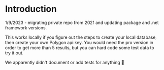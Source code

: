 # Introduction

1/9/2023 - migrating private repo from 2021 and updating package and .net framework versions.

This works locally if you figure out the steps to create your local database, then create your own Polygon api key. You would need the pro version in order to get more than 5 results, but you can hard code some test data to try it out.

We apparently didn't document or add tests for anything 🧠
